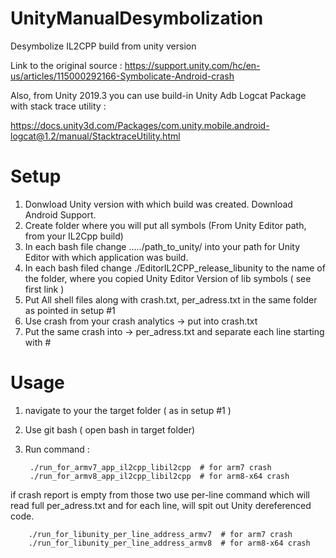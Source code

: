 # UnityManualDesymbolization
Desymbolize IL2CPP build from unity version


Link to the original source : 
https://support.unity.com/hc/en-us/articles/115000292166-Symbolicate-Android-crash

Also, from Unity 2019.3 you can use build-in Unity Adb Logcat Package with stack trace utility :

https://docs.unity3d.com/Packages/com.unity.mobile.android-logcat@1.2/manual/StacktraceUtility.html



# Setup 

1) Donwload Unity version with which build was created. Download Android Support. 
2) Create folder where you will put all symbols (From Unity Editor path, from your IL2Cpp build)
3) In each bash file change ...../path_to_unity/    into your path for Unity Editor with which application was build.
4) In each bash filed change ./EditorIL2CPP_release_libunity to the name of the folder, where you copied Unity Editor Version of lib symbols ( see first link )
5) Put All shell files along with crash.txt, per_adress.txt in the same folder as pointed in setup #1
6) Use crash from your crash analytics -> put into crash.txt
7) Put the same crash into -> per_adress.txt and separate each line starting with #


# Usage

1) navigate to your the target folder ( as in setup #1 )
2) Use git bash  ( open bash in target folder)
3) Run command :


        ./run_for_armv7_app_il2cpp_libil2cpp  # for arm7 crash
        ./run_for_armv8_app_il2cpp_libil2cpp  # for arm8-x64 crash


if crash report is empty from those two use per-line command which will read full per_adress.txt and for each line, will spit out Unity dereferenced code.

        ./run_for_libunity_per_line_address_armv7  # for arm7 crash
        ./run_for_libunity_per_line_address_armv8  # for arm8-x64 crash

